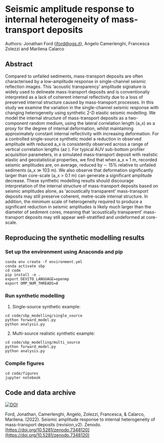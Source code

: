 # Seismic amplitude response to internal heterogeneity of mass-transport deposits

Authors: Jonathan Ford (jford@ogs.it), Angelo Camerlenghi, Francesca Zolezzi and Marilena Calarco

## Abstract
Compared to unfailed sediments, mass-transport deposits are often characterised by a low-amplitude response in single-channel seismic reflection images. This ‘acoustic transparency’ amplitude signature is widely used to delineate mass-transport deposits and is conventionally interpreted as a lack of coherent internal reflectivity due to a loss of preserved internal structure caused by mass-transport processes. In this study we examine the variation in the single-channel seismic response with changing heterogeneity using synthetic 2-D elastic seismic modelling. We model the internal structure of mass-transport deposits as a two-component random medium, using the lateral correlation length (a_x) as a proxy for the degree of internal deformation, whilst maintaining approximately constant internal reflectivity with increasing deformation. For a controlled single-source synthetic model a reduction in observed amplitude with reduced a_x is consistently observed across a range of vertical correlation lengths (az ). For typical AUV sub-bottom profiler acquisition parameters, in a simulated mass-transport deposit with realistic elastic and geostatistical properties, we find that when a_x ≈ 1 m, recorded seismic amplitudes are, on average, reduced by ∼ 15% relative to unfailed sediments (a_x ≫ 103 m). We also observe that deformation significantly larger than core-scale (a_x > 0.1 m) can generate a significant amplitude decrease. These synthetic modelling results should discourage interpretation of the internal structure of mass-transport deposits based on seismic amplitudes alone, as ‘acoustically transparent’ mass-transport deposits may still preserve coherent, metre-scale internal structure. In addition, the minimum scale of heterogeneity required to produce a significant reduction in seismic amplitudes is likely much larger than the diameter of sediment cores, meaning that ‘acoustically transparent’ mass-transport deposits may still appear well-stratified and undeformed at core-scale.

## Reproducing the synthetic modelling results

### Set up the environment using Anaconda and pip
```
conda env create -f environment.yml
conda activate sbp
cd code
pip install -e .
export DEVITO_LANGUAGE=openmp
export OMP_NUM_THREADS=8
```

### Run synthetic modelling

1. Single-source synthetic example:
```
cd code/sbp_modelling/single_source
python forward_model.py
python analysis.py
```

2. Multi-source realistic synthetic example:
```
cd code/sbp_modelling/multi_source
python forward_model.py
python analysis.py
```

### Compile figures
```
cd code/figures
jupyter notebook
```

## Code and data archive

[![DOI](https://zenodo.org/badge/DOI/10.5281/zenodo.7348120.svg)](https://doi.org/10.5281/zenodo.7348120)

Ford, Jonathan, Camerlenghi, Angelo, Zolezzi, Francesca, & Calarco, Marilena. (2022). Seismic amplitude response to internal heterogeneity of mass-transport deposits (revision_v2). Zenodo. [https://doi.org/10.5281/zenodo.7348120](https://doi.org/10.5281/zenodo.7348120)